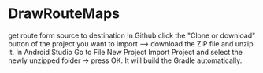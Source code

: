# DrawRouteMaps
get route form source to destination
In Github click the "Clone or download" button of the project 
you want to import --> download the ZIP file and unzip it.
In Android Studio Go to File
New Project
Import Project and select the newly unzipped folder -> press OK.
It will build the Gradle automatically.
